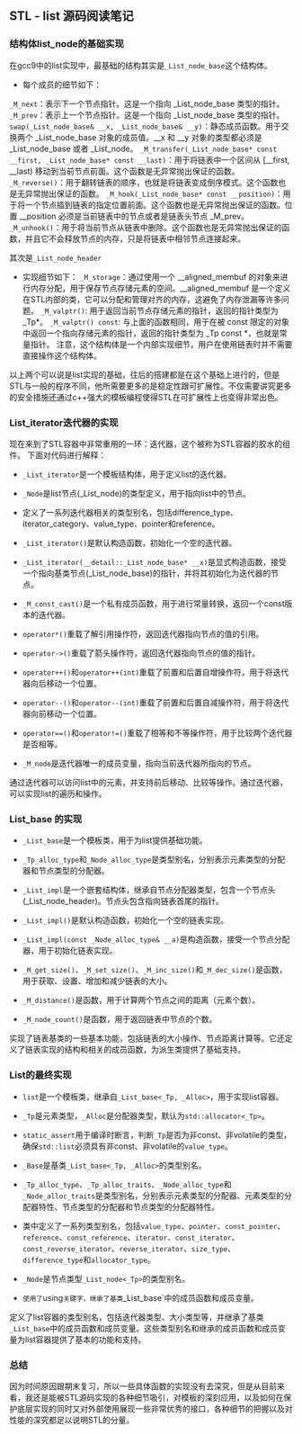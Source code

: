 ## STL - list 源码阅读笔记

### 结构体list_node的基础实现

在gcc9中的list实现中，最基础的结构其实是`_List_node_base`这个结构体。

+ 每个成员的细节如下：

`_M_next`：表示下一个节点指针。这是一个指向 _List_node_base 类型的指针。
`_M_prev`：表示上一个节点指针。这是一个指向 _List_node_base 类型的指针。
`swap(_List_node_base& __x, _List_node_base& __y)`：静态成员函数。用于交换两个 _List_node_base 对象的成员值。__x 和 __y 对象的类型都必须是 _List_node_base 或者 _List_node。
`_M_transfer(_List_node_base* const __first, _List_node_base* const __last)`：用于将链表中一个区间从 [__first, __last) 移动到当前节点前面。这个函数是无异常抛出保证的函数。
`_M_reverse()`：用于翻转链表的顺序，也就是将链表变成倒序模式。这个函数也是无异常抛出保证的函数。
`_M_hook(_List_node_base* const __position)`：用于将一个节点插到链表的指定位置前面。这个函数也是无异常抛出保证的函数。位置 __position 必须是当前链表中的节点或者是链表头节点 _M_prev。
`_M_unhook()`：用于将当前节点从链表中删除。这个函数也是无异常抛出保证的函数，并且它不会释放节点的内存，只是将链表中相邻节点连接起来。


其次是`_List_node_header `

+ 实现细节如下：
`_M_storage`：通过使用一个 __aligned_membuf 的对象来进行内存分配，用于保存节点存储元素的空间。__aligned_membuf 是一个定义在STL内部的类，它可以分配和管理对齐的内存，这避免了内存泄漏等许多问题。
`_M_valptr()`: 用于返回当前节点存储元素的指针，返回的指针类型为 _Tp*。
`_M_valptr() const`: 与上面的函数相同，用于在被 const 限定的对象中返回一个指向存储元素的指针，返回的指针类型为 _Tp const *，也就是常量指针。
注意，这个结构体是一个内部实现细节，用户在使用链表时并不需要直接操作这个结构体。


以上两个可以说是list实现的基础，往后的搭建都是在这个基础上进行的，但是STL与一般的程序不同，他所需要更多的是稳定性跟可扩展性。不仅需要讲究更多的安全措施还通过c++强大的模板编程使得STL在可扩展性上也变得非常出色。



### List_iterator迭代器的实现

现在来到了STL容器中非常重用的一环：迭代器，这个被称为STL容器的胶水的组件。
下面对代码进行解释：

+ `_List_iterator`是一个模板结构体，用于定义list的迭代器。

+ `_Node`是list节点(_List_node)的类型定义，用于指向list中的节点。

+ 定义了一系列迭代器相关的类型别名，包括difference_type、iterator_category、value_type、pointer和reference。

+ `_List_iterator()`是默认构造函数，初始化一个空的迭代器。

+  `_List_iterator(__detail::_List_node_base* __x)`是显式构造函数，接受一个指向基类节点(_List_node_base)的指针，并将其初始化为迭代器的节点。

+  `_M_const_cast()`是一个私有成员函数，用于进行常量转换，返回一个const版本的迭代器。

+  `operator*()`重载了解引用操作符，返回迭代器指向节点的值的引用。

+  `operator->()`重载了箭头操作符，返回迭代器指向节点的值的指针。

+  `operator++()`和`operator++(int)`重载了前置和后置自增操作符，用于将迭代器向后移动一个位置。

+  `operator--()`和`operator--(int)`重载了前置和后置自减操作符，用于将迭代器向前移动一个位置。

+  `operator==()`和`operator!=()`重载了相等和不等操作符，用于比较两个迭代器是否相等。

+  `_M_node`是迭代器唯一的成员变量，指向当前迭代器所指向的节点。

通过迭代器可以访问list中的元素，并支持前后移动、比较等操作。通过迭代器，可以实现list的遍历和操作。


### List_base 的实现


+ `_List_base`是一个模板类，用于为list提供基础功能。

+ `_Tp_alloc_type`和`_Node_alloc_type`是类型别名，分别表示元素类型的分配器和节点类型的分配器。

+ `_List_impl`是一个嵌套结构体，继承自节点分配器类型，包含一个节点头(_List_node_header)。节点头包含指向链表首尾的指针。

+ `_List_impl()`是默认构造函数，初始化一个空的链表实现。

+ `_List_impl(const _Node_alloc_type& __a)`是构造函数，接受一个节点分配器，用于初始化链表实现。

+ `_M_get_size()`、`_M_set_size()`、`_M_inc_size()`和`_M_dec_size()`是函数，用于获取、设置、增加和减少链表的大小。

+ `_M_distance()`是函数，用于计算两个节点之间的距离（元素个数）。

+ `_M_node_count()`是函数，用于返回链表中节点的个数。

实现了链表基类的一些基本功能，包括链表的大小操作、节点距离计算等。它还定义了链表实现的结构和相关的成员函数，为派生类提供了基础支持。


### List的最终实现


+ `list`是一个模板类，继承自`_List_base<_Tp, _Alloc>`，用于实现list容器。

+ `_Tp`是元素类型，`_Alloc`是分配器类型，默认为`std::allocator<_Tp>`。

+ `static_assert`用于编译时断言，判断`_Tp`是否为非const、非volatile的类型，确保`std::list`必须具有非const、非volatile的`value_type`。

+ `_Base`是基类`_List_base<_Tp, _Alloc>`的类型别名。

+ `_Tp_alloc_type`、`_Tp_alloc_traits`、`_Node_alloc_type`和`_Node_alloc_traits`是类型别名，分别表示元素类型的分配器、元素类型的分配器特性、节点类型的分配器和节点类型的分配器特性。

+ 类中定义了一系列类型别名，包括`value_type`、`pointer`、`const_pointer`、`reference`、`const_reference`、`iterator`、`const_iterator`、`const_reverse_iterator`、`reverse_iterator`、`size_type`、`difference_type`和`allocator_type`。

+ `_Node`是节点类型`_List_node<_Tp>`的类型别名。

+ `使用了`using`关键字，继承了基类`_List_base`中的成员函数和成员变量。

定义了list容器的类型别名，包括迭代器类型、大小类型等，并继承了基类`_List_base`中的成员函数和成员变量。这些类型别名和继承的成员函数和成员变量为list容器提供了基本的功能和支持。


### 总结

因为时间原因跟期末复习，所以一些具体函数的实现没有去深究，但是从目前来看，我还是能被STL源码实现的各种细节吸引，对模板的深刻应用，以及如何在保护底层实现的同时又对外部使用展现一些非常优秀的接口，各种细节的把握以及对性能的深究都足以说明STL的分量。